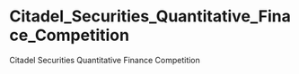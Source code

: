 # Citadel_Securities_Quantitative_Finace_Competition
Citadel Securities Quantitative Finance Competition
